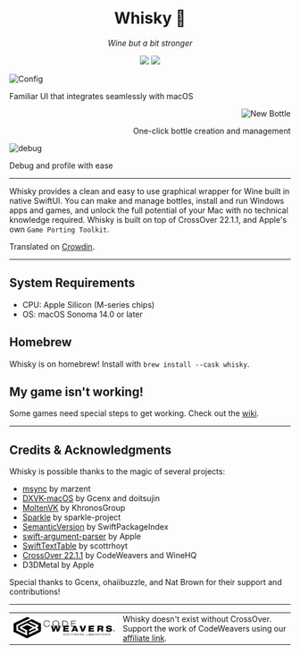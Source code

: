 <div align="center">

  # Whisky 🥃 
  *Wine but a bit stronger*
  
  ![](https://img.shields.io/github/actions/workflow/status/IsaacMarovitz/Whisky/SwiftLint.yml?style=for-the-badge)
  [![](https://img.shields.io/discord/1115955071549702235?style=for-the-badge)](https://discord.gg/CsqAfs9CnM)
</div>

<img width="650" alt="Config" src="https://github.com/Whisky-App/Whisky/assets/42140194/d0a405e8-76ee-48f0-92b5-165d184a576b">

Familiar UI that integrates seamlessly with macOS

<div align="right">
  <img width="650" alt="New Bottle" src="https://github.com/Whisky-App/Whisky/assets/42140194/ed1a0d69-d8fb-442b-9330-6816ba8981ba">

  One-click bottle creation and management
</div>

<img width="650" alt="debug" src="https://user-images.githubusercontent.com/42140194/229176642-57b80801-d29b-4123-b1c2-f3b31408ffc6.png">

Debug and profile with ease

---

Whisky provides a clean and easy to use graphical wrapper for Wine built in native SwiftUI. You can make and manage bottles, install and run Windows apps and games, and unlock the full potential of your Mac with no technical knowledge required. Whisky is built on top of CrossOver 22.1.1, and Apple's own `Game Porting Toolkit`.

Translated on [Crowdin](https://crowdin.com/project/whisky).

---

## System Requirements
- CPU: Apple Silicon (M-series chips)
- OS: macOS Sonoma 14.0 or later

## Homebrew

Whisky is on homebrew! Install with 
`brew install --cask whisky`.

## My game isn't working!

Some games need special steps to get working. Check out the [wiki](https://github.com/IsaacMarovitz/Whisky/wiki/Game-Support).

---

## Credits & Acknowledgments

Whisky is possible thanks to the magic of several projects:

- [msync](https://github.com/marzent/wine-msync) by marzent
- [DXVK-macOS](https://github.com/Gcenx/DXVK-macOS) by Gcenx and doitsujin
- [MoltenVK](https://github.com/KhronosGroup/MoltenVK) by KhronosGroup
- [Sparkle](https://github.com/sparkle-project/Sparkle) by sparkle-project
- [SemanticVersion](https://github.com/SwiftPackageIndex/SemanticVersion) by SwiftPackageIndex
- [swift-argument-parser](https://github.com/apple/swift-argument-parser) by Apple
- [SwiftTextTable](https://github.com/scottrhoyt/SwiftyTextTable) by scottrhoyt
- [CrossOver 22.1.1](https://www.codeweavers.com/crossover) by CodeWeavers and WineHQ
- D3DMetal by Apple

Special thanks to Gcenx, ohaiibuzzle, and Nat Brown for their support and contributions!

---

<table>
  <tr>
    <td>
        <picture>
          <source media="(prefers-color-scheme: dark)" srcset="./images/cw-dark.png">
          <img src="./images/cw-light.png" width="500">
        </picture>
    </td>
    <td>
        Whisky doesn't exist without CrossOver. Support the work of CodeWeavers using our <a href="https://www.codeweavers.com/store?ad=1010">affiliate link</a>.
    </td>
  </tr>
</table>
